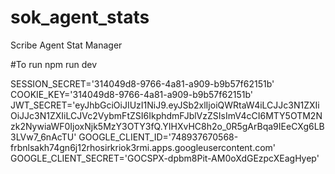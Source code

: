 # sok_agent_stats
Scribe Agent Stat Manager

#To run 
npm run dev

SESSION_SECRET='314049d8-9766-4a81-a909-b9b57f62151b'
COOKIE_KEY='314049d8-9766-4a81-a909-b9b57f62151b'
JWT_SECRET='eyJhbGciOiJIUzI1NiJ9.eyJSb2xlIjoiQWRtaW4iLCJJc3N1ZXIiOiJJc3N1ZXIiLCJVc2VybmFtZSI6IkphdmFJblVzZSIsImV4cCI6MTY5OTM2Nzk2NywiaWF0IjoxNjk5MzY3OTY3fQ.YIHXvHC8h2o_0R5gArBqa9IEeCXg6LB3LVw7_6nAcTU'
GOOGLE_CLIENT_ID='748937670568-frbnlsakh74gn6j12rhosirkriok3rmi.apps.googleusercontent.com'
GOOGLE_CLIENT_SECRET='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'

